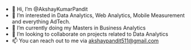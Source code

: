 - 👋 Hi, I’m @AkshayKumarPandit
- 👀 I’m interested in Data Analytics, Web Analytics, Mobile Measurement and everything AdTech.
- 🌱 I’m currently doing my Masters in Business Analytics 
- 💞️ I’m looking to collaborate on projects related to Data Analytics
- 📫 You can reach out to me via akshaypandit511@gmail.com

<!---
AkshayKumarPandit/AkshayKumarPandit is a ✨ special ✨ repository because its `README.md` (this file) appears on your GitHub profile.
You can click the Preview link to take a look at your changes.
--->
